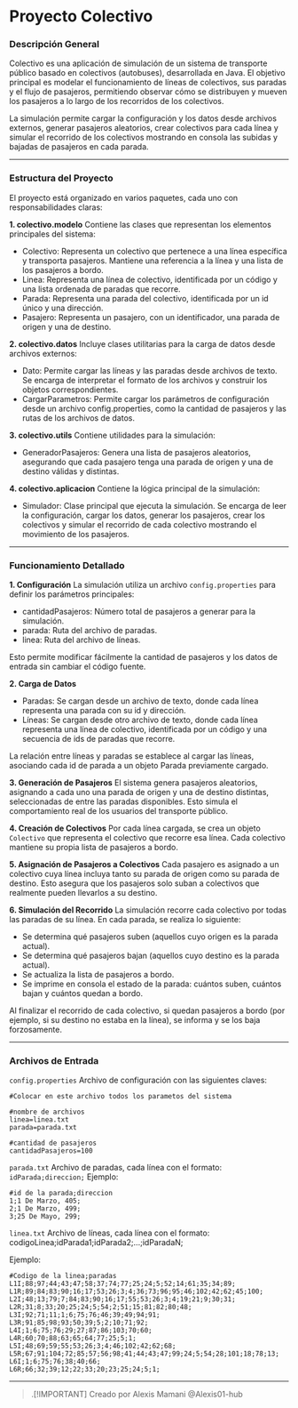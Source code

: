 # Proyecto Colectivo
### Descripción General
Colectivo es una aplicación de simulación de un sistema de transporte público basado en colectivos (autobuses), desarrollada en Java. El objetivo principal es modelar el funcionamiento de líneas de colectivos, sus paradas y el flujo de pasajeros, permitiendo observar cómo se distribuyen y mueven los pasajeros a lo largo de los recorridos de los colectivos.

La simulación permite cargar la configuración y los datos desde archivos externos, generar pasajeros aleatorios, crear colectivos para cada línea y simular el recorrido de los colectivos mostrando en consola las subidas y bajadas de pasajeros en cada parada.

---

### Estructura del Proyecto
El proyecto está organizado en varios paquetes, cada uno con responsabilidades claras:

**1. colectivo.modelo**
	Contiene  las clases que representan los elementos principales del sistema:

- Colectivo: Representa un colectivo que pertenece a una línea específica y transporta pasajeros. Mantiene una referencia a la línea y una lista de los pasajeros a bordo.
- Linea: Representa una línea de colectivo, identificada por un código y una lista ordenada de paradas que recorre.
- Parada: Representa una parada del colectivo, identificada por un id único y una dirección.
- Pasajero: Representa un pasajero, con un identificador, una parada de origen y una de destino.

**2. colectivo.datos**
    Incluye clases utilitarias para la carga de datos desde archivos externos:

- Dato: Permite cargar las líneas y las paradas desde archivos de texto. Se encarga de interpretar el formato de los archivos y construir los objetos correspondientes.
- CargarParametros: Permite cargar los parámetros de configuración desde un archivo config.properties, como la cantidad de pasajeros y las rutas de los archivos de datos.

**3. colectivo.utils**
Contiene utilidades para la simulación:

- GeneradorPasajeros: Genera una lista de pasajeros aleatorios, asegurando que cada pasajero tenga una parada de origen y una de destino válidas y distintas.

**4. colectivo.aplicacion**
Contiene la lógica principal de la simulación:

- Simulador: Clase principal que ejecuta la simulación. Se encarga de leer la configuración, cargar los datos, generar los pasajeros, crear los colectivos y simular el recorrido de cada colectivo mostrando el movimiento de los pasajeros.

---

### Funcionamiento Detallado
**1. Configuración**
La simulación utiliza un archivo ```config.properties``` para definir los parámetros principales:

- cantidadPasajeros: Número total de pasajeros a generar para la simulación.
- parada: Ruta del archivo de paradas.
- linea: Ruta del archivo de líneas.

Esto permite modificar fácilmente la cantidad de pasajeros y los datos de entrada sin cambiar el código fuente.

**2. Carga de Datos**
- Paradas: Se cargan desde un archivo de texto, donde cada línea representa una parada con su id y dirección.
- Líneas: Se cargan desde otro archivo de texto, donde cada línea representa una línea de colectivo, identificada por un código y una secuencia de ids de paradas que recorre.

La relación entre líneas y paradas se establece al cargar las líneas, asociando cada id de parada a un objeto Parada previamente cargado.

**3. Generación de Pasajeros**
El sistema genera pasajeros aleatorios, asignando a cada uno una parada de origen y una de destino distintas, seleccionadas de entre las paradas disponibles. Esto simula el comportamiento real de los usuarios del transporte público.

**4. Creación de Colectivos**
Por cada línea cargada, se crea un objeto ``Colectivo`` que representa el colectivo que recorre esa línea. Cada colectivo mantiene su propia lista de pasajeros a bordo.

**5. Asignación de Pasajeros a Colectivos**
Cada pasajero es asignado a un colectivo cuya línea incluya tanto su parada de origen como su parada de destino. Esto asegura que los pasajeros solo suban a colectivos que realmente pueden llevarlos a su destino.

**6. Simulación del Recorrido**
La simulación recorre cada colectivo por todas las paradas de su línea. En cada parada, se realiza lo siguiente:

- Se determina qué pasajeros suben (aquellos cuyo origen es la parada actual).
- Se determina qué pasajeros bajan (aquellos cuyo destino es la parada actual).
- Se actualiza la lista de pasajeros a bordo.
- Se imprime en consola el estado de la parada: cuántos suben, cuántos bajan y cuántos quedan a bordo.

Al finalizar el recorrido de cada colectivo, si quedan pasajeros a bordo (por ejemplo, si su destino no estaba en la línea), se informa y se los baja forzosamente.

---

### Archivos de Entrada
``config.properties``
Archivo de configuración con las siguientes claves:
```
#Colocar en este archivo todos los parametos del sistema

#nombre de archivos
linea=linea.txt
parada=parada.txt

#cantidad de pasajeros
cantidadPasajeros=100
```

``parada.txt``
Archivo de paradas, cada línea con el formato:
``idParada;direccion;``
Ejemplo:
```
#id de la parada;direccion
1;1 De Marzo, 405;
2;1 De Marzo, 499;
3;25 De Mayo, 299;
```

``linea.txt``
Archivo de líneas, cada línea con el formato:
codigoLinea;idParada1;idParada2;...;idParadaN;

Ejemplo:
```
#Codigo de la linea;paradas
L1I;88;97;44;43;47;58;37;74;77;25;24;5;52;14;61;35;34;89;
L1R;89;84;83;90;16;17;53;26;3;4;36;73;96;95;46;102;42;62;45;100;
L2I;48;13;79;7;84;83;90;16;17;55;53;26;3;4;19;21;9;30;31;
L2R;31;8;33;20;25;24;5;54;2;51;15;81;82;80;48;
L3I;92;71;11;1;6;75;76;46;39;49;94;91;
L3R;91;85;98;93;50;39;5;2;10;71;92;
L4I;1;6;75;76;29;27;87;86;103;70;60;
L4R;60;70;88;63;65;64;77;25;5;1;
L5I;48;69;59;55;53;26;3;4;46;102;42;62;68;
L5R;67;91;104;72;85;57;56;98;41;44;43;47;99;24;5;54;28;101;18;78;13;
L6I;1;6;75;76;38;40;66;
L6R;66;32;39;12;22;33;20;23;25;24;5;1;
```

---

> .[!IMPORTANT]
> Creado por Alexis Mamani 
> @Alexis01-hub



